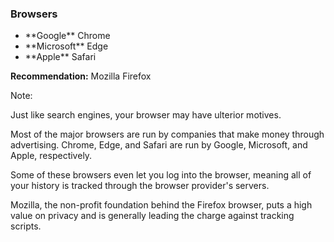 ### Browsers

- <!-- .element: class="fragment" --> **Google** Chrome
- <!-- .element: class="fragment" --> **Microsoft** Edge
- <!-- .element: class="fragment" --> **Apple** Safari

<p class="fragment"><strong>Recommendation:</strong> Mozilla Firefox <!-- element: class="fragment" -->

Note:

Just like search engines, your browser may have ulterior motives.

Most of the major browsers are run by companies that make money through advertising. Chrome, Edge, and Safari are run by Google, Microsoft, and Apple, respectively.

Some of these browsers even let you log into the browser, meaning all of your history is tracked through the browser provider's servers.

Mozilla, the non-profit foundation behind the Firefox browser, puts a high value on privacy and is generally leading the charge against tracking scripts.
